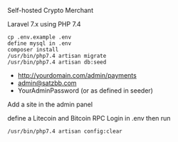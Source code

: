 Self-hosted Crypto Merchant

Laravel 7.x using PHP 7.4
```
cp .env.example .env
define mysql in .env
composer install
/usr/bin/php7.4 artisan migrate
/usr/bin/php7.4 artisan db:seed
```
- http://yourdomain.com/admin/payments
- admin@satzbb.com
- YourAdminPassword (or as defined in seeder)

Add a site in the admin panel

define a Litecoin and Bitcoin RPC Login in .env then run 

```
/usr/bin/php7.4 artisan config:clear
```
